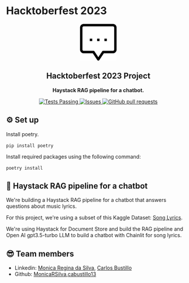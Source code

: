 # Hacktoberfest 2023

<p align="center">
 <img width="100px" src="https://github.com/cabustillo13/RAG_Haystack_Chatbot/blob/main/images/chatbot.svg" align="center" alt="RAG_Haystack_Chatbot" />
 <h2 align="center">Hacktoberfest 2023 Project</h2>
 <p align="center"><b>Haystack RAG pipeline for a chatbot.</b></p>

</p>
  <p align="center">
    <a href="https://github.com/cabustillo13/RAG_Haystack_Chatbot/actions/new">
      <img alt="Tests Passing" src="https://github.com/anuraghazra/github-readme-stats/workflows/Test/badge.svg" />
    </a>
        <a href="https://github.com/cabustillo13/RAG_Haystack_Chatbot/issues">
      <img alt="Issues" src="https://img.shields.io/github/issues/cabustillo13/RAG_Haystack_Chatbot?color=0088ff" />
    </a>
    <a href="https://github.com/cabustillo13/RAG_Haystack_Chatbot/pulls">
      <img alt="GitHub pull requests" src="https://img.shields.io/github/issues-pr/cabustillo13/RAG_Haystack_Chatbot?color=0088ff" />
    </a>
    <br />
    <p align="center">
  </p>
</p>

## ⚙️ Set up
Install poetry.
```
pip install poetry
```

Install required packages using the following command:
```
poetry install
```

## 📍 Haystack RAG pipeline for a chatbot

We're building a Haystack RAG pipeline for a chatbot that answers questions about music lyrics.

For this project, we're using a subset of this Kaggle Dataset: [Song Lyrics](https://www.kaggle.com/datasets/deepshah16/song-lyrics-dataset).

We're using Haystack for Document Store and build the RAG pipeline and Open AI gpt3.5-turbo LLM to build a chatbot with Chainlit for song lyrics.

## 😎 Team members

- Linkedin: [Monica Regina da Silva](https://www.linkedin.com/in/monicasil/), [Carlos Bustillo](https://www.linkedin.com/in/carlos-bustillo/)
- Github: [MonicaRSilva](https://github.com/MonicaRSilva),[cabustillo13](https://github.com/cabustillo13)
